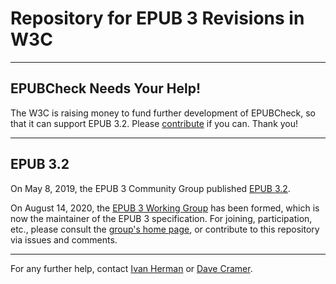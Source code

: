 # Repository for EPUB 3 Revisions in W3C

---

## EPUBCheck Needs Your Help!


The W3C is raising money to fund further development of EPUBCheck, so that it can support EPUB 3.2. Please [contribute](https://www.w3.org/publishing/epubcheck_fundraising) if you can. Thank you!

---

## EPUB 3.2

On May 8, 2019, the EPUB 3 Community Group published [EPUB 3.2](https://www.w3.org/publishing/epub32/).  

On August 14, 2020, the [EPUB 3 Working Group](https://www.w3.org/publishing/groups/epub-wg) has been formed, which is now the maintainer of the EPUB 3 specification. For joining, participation, etc., please consult the [group's home page](https://www.w3.org/publishing/groups/epub-wg), or contribute to this repository via issues and comments.



---

For any further help, contact  [Ivan Herman](ivan@w3.org) or [Dave Cramer](dauwhe@gmail.com).
